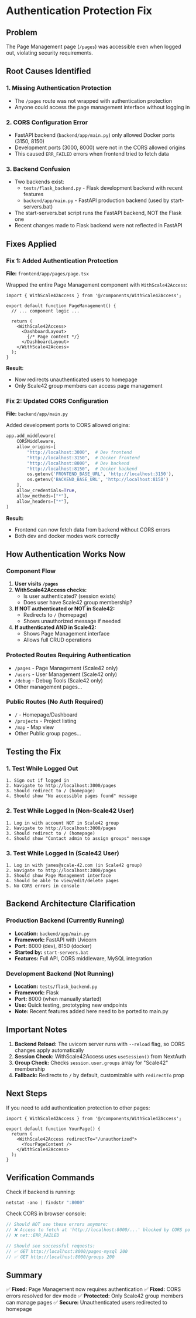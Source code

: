 # Authentication Protection Fix

## Problem
The Page Management page (`/pages`) was accessible even when logged out, violating security requirements.

## Root Causes Identified

### 1. Missing Authentication Protection
- The `/pages` route was not wrapped with authentication protection
- Anyone could access the page management interface without logging in

### 2. CORS Configuration Error
- FastAPI backend (`backend/app/main.py`) only allowed Docker ports (3150, 8150)
- Development ports (3000, 8000) were not in the CORS allowed origins
- This caused `ERR_FAILED` errors when frontend tried to fetch data

### 3. Backend Confusion
- Two backends exist:
  - `tests/flask_backend.py` - Flask development backend with recent features
  - `backend/app/main.py` - FastAPI production backend (used by start-servers.bat)
- The start-servers.bat script runs the FastAPI backend, NOT the Flask one
- Recent changes made to Flask backend were not reflected in FastAPI

## Fixes Applied

### Fix 1: Added Authentication Protection
**File:** `frontend/app/pages/page.tsx`

Wrapped the entire Page Management component with `WithScale42Access`:

```tsx
import { WithScale42Access } from '@/components/WithScale42Access';

export default function PageManagement() {
  // ... component logic ...
  
  return (
    <WithScale42Access>
      <DashboardLayout>
        {/* Page content */}
      </DashboardLayout>
    </WithScale42Access>
  );
}
```

**Result:** 
- Now redirects unauthenticated users to homepage
- Only Scale42 group members can access page management

### Fix 2: Updated CORS Configuration
**File:** `backend/app/main.py`

Added development ports to CORS allowed origins:

```python
app.add_middleware(
    CORSMiddleware,
    allow_origins=[
        "http://localhost:3000",  # Dev frontend
        "http://localhost:3150",  # Docker frontend
        "http://localhost:8000",  # Dev backend
        "http://localhost:8150",  # Docker backend
        os.getenv('FRONTEND_BASE_URL', 'http://localhost:3150'),
        os.getenv('BACKEND_BASE_URL', 'http://localhost:8150')
    ],
    allow_credentials=True,
    allow_methods=["*"],
    allow_headers=["*"],
)
```

**Result:**
- Frontend can now fetch data from backend without CORS errors
- Both dev and docker modes work correctly

## How Authentication Works Now

### Component Flow
1. **User visits `/pages`**
2. **WithScale42Access checks:**
   - Is user authenticated? (session exists)
   - Does user have Scale42 group membership?
3. **If NOT authenticated or NOT in Scale42:**
   - Redirects to `/` (homepage)
   - Shows unauthorized message if needed
4. **If authenticated AND in Scale42:**
   - Shows Page Management interface
   - Allows full CRUD operations

### Protected Routes Requiring Authentication
- `/pages` - Page Management (Scale42 only)
- `/users` - User Management (Scale42 only)
- `/debug` - Debug Tools (Scale42 only)
- Other management pages...

### Public Routes (No Auth Required)
- `/` - Homepage/Dashboard
- `/projects` - Project listing
- `/map` - Map view
- Other Public group pages...

## Testing the Fix

### 1. Test While Logged Out
```
1. Sign out if logged in
2. Navigate to http://localhost:3000/pages
3. Should redirect to / (homepage)
4. Should show "No accessible pages found" message
```

### 2. Test While Logged In (Non-Scale42 User)
```
1. Log in with account NOT in Scale42 group
2. Navigate to http://localhost:3000/pages
3. Should redirect to / (homepage)
4. Should show "Contact admin to assign groups" message
```

### 3. Test While Logged In (Scale42 User)
```
1. Log in with james@scale-42.com (in Scale42 group)
2. Navigate to http://localhost:3000/pages
3. Should show Page Management interface
4. Should be able to view/edit/delete pages
5. No CORS errors in console
```

## Backend Architecture Clarification

### Production Backend (Currently Running)
- **Location:** `backend/app/main.py`
- **Framework:** FastAPI with Uvicorn
- **Port:** 8000 (dev), 8150 (docker)
- **Started by:** `start-servers.bat`
- **Features:** Full API, CORS middleware, MySQL integration

### Development Backend (Not Running)
- **Location:** `tests/flask_backend.py`
- **Framework:** Flask
- **Port:** 8000 (when manually started)
- **Use:** Quick testing, prototyping new endpoints
- **Note:** Recent features added here need to be ported to main.py

## Important Notes

1. **Backend Reload:** The uvicorn server runs with `--reload` flag, so CORS changes apply automatically
2. **Session Check:** WithScale42Access uses `useSession()` from NextAuth
3. **Group Check:** Checks `session.user.groups` array for "Scale42" membership
4. **Fallback:** Redirects to `/` by default, customizable with `redirectTo` prop

## Next Steps

If you need to add authentication protection to other pages:

```tsx
import { WithScale42Access } from '@/components/WithScale42Access';

export default function YourPage() {
  return (
    <WithScale42Access redirectTo="/unauthorized">
      <YourPageContent />
    </WithScale42Access>
  );
}
```

## Verification Commands

Check if backend is running:
```powershell
netstat -ano | findstr ":8000"
```

Check CORS in browser console:
```javascript
// Should NOT see these errors anymore:
// ❌ Access to fetch at 'http://localhost:8000/...' blocked by CORS policy
// ❌ net::ERR_FAILED

// Should see successful requests:
// ✅ GET http://localhost:8000/pages-mysql 200
// ✅ GET http://localhost:8000/groups 200
```

## Summary

✅ **Fixed:** Page Management now requires authentication
✅ **Fixed:** CORS errors resolved for dev mode
✅ **Protected:** Only Scale42 group members can manage pages
✅ **Secure:** Unauthenticated users redirected to homepage
